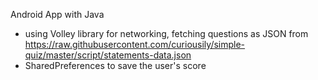 Android App with Java
- using Volley library for networking, fetching questions as JSON from https://raw.githubusercontent.com/curiousily/simple-quiz/master/script/statements-data.json
- SharedPreferences to save the user's score